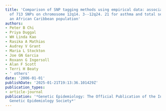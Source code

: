 ```yaml
---
title: 'Comparison of SNP tagging methods using empirical data: association study
  of 713 SNPs on chromosome 12q14. 3--12q24. 21 for asthma and total serum IgE in
  an African Caribbean population'
authors:
- Peter B Chi
- Priya Duggal
- WH Linda Kao
- Rasika A Mathias
- Audrey V Grant
- Maria L Stockton
- Joe GN Garcia
- Roxann G Ingersoll
- Alan F Scott
- Terri H Beaty
- ' others'
date: '2006-01-01'
publishDate: '2025-01-21T19:13:36.101429Z'
publication_types:
- article-journal
publication: '*Genetic Epidemiology: The Official Publication of the International
  Genetic Epidemiology Society*'
---
```

